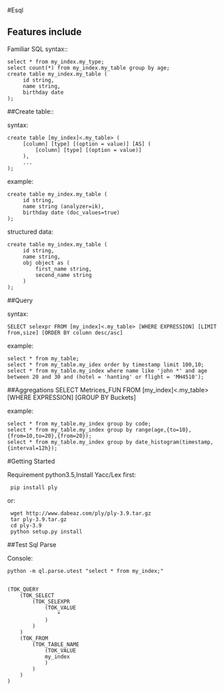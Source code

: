 #Esql

Features include
----------------

Familiar SQL syntax::

    select * from my_index.my_type;
    select count(*) from my_index.my_table group by age;
    create table my_index.my_table (
         id string,
         name string,
         birthday date
    );


##Create table::

syntax:

    create table [my_index]<.my_table> (
         [column] [type] [(option = value)] [AS] (
             [column] [type] [(option = value)] 
         ),
         ...
    );


example:

    create table my_index.my_table (
         id string,
         name string (analyzer=ik),
         birthday date (doc_values=true)
    );


structured data:

    create table my_index.my_table (
         id string,
         name string,
         obj object as (
             first_name string,
             second_name string
         )
    );


##Query

syntax:

    SELECT selexpr FROM [my_index]<.my_table> [WHERE EXPRESSION] [LIMIT from,size] [ORDER BY column desc/asc] 

example:

    select * from my_table;	
    select * from my_table.my_idex order by timestamp limit 100,10;
    select * from my_table.my_index where name like 'john *' and age between 20 and 30 and (hotel = 'hanting' or flight = 'MH4510');


##Aggregations
    SELECT Metrices_FUN FROM [my_index]<.my_table> [WHERE EXPRESSION]  [GROUP BY Buckets]

example:

    select * from my_table.my_index group by code;
    select * from my_table.my_index group by range(age,{to=10},{from=10,to=20},{from=20});
    select * from my_table.my_index group by date_histogram(timestamp,{interval=12h});


#Getting Started

Requirement python3.5,Install Yacc/Lex first:

     pip install ply
     
or:
     
     wget http://www.dabeaz.com/ply/ply-3.9.tar.gz
     tar ply-3.9.tar.gz
     cd ply-3.9
     python setup.py install
     
##Test Sql Parse

Console:

    python -m ql.parse.utest "select * from my_index;"


    (TOK_QUERY
	    (TOK_SELECT
		    (TOK_SELEXPR
			    (TOK_VALUE
			    	*
			    )
		    )
	    )
	    (TOK_FROM
		    (TOK_TABLE_NAME
		    	(TOK_VALUE
			   	my_index
			    )
		    )
	    )
    )











  

